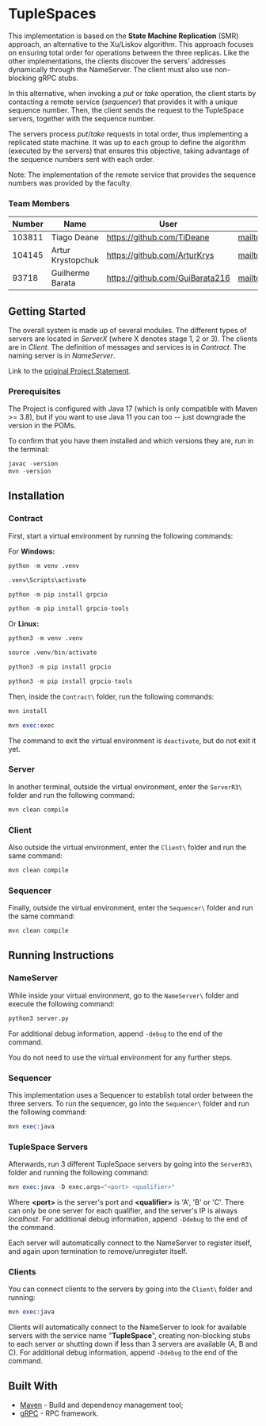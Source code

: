 # TupleSpaces

This implementation is based on the **State Machine Replication** (SMR) approach, an alternative to the Xu/Liskov algorithm. This approach focuses on ensuring total order for operations between the three replicas. Like the other implementations, the clients discover the servers' addresses dynamically through the NameServer. The client must also use non-blocking gRPC stubs.

In this alternative, when invoking a _put_ or _take_ operation, the client starts by contacting a remote service (_sequencer_) that provides it with a unique sequence number. Then, the client sends the request to the TupleSpace servers, together with the sequence number.

The servers process _put_/_take_ requests in total order, thus implementing a replicated state machine.
It was up to each group to define the algorithm (executed by the servers) that ensures this objective, taking advantage of the sequence numbers sent with each order.

Note: The implementation of the remote service that provides the sequence numbers was provided by the faculty.

### Team Members

| Number | Name              | User                             | Email                                 |
|--------|-------------------|----------------------------------|---------------------------------------|
| 103811 | Tiago Deane       | <https://github.com/TiDeane>     | <mailto:tiagodeane@tecnico.ulisboa.pt>|
| 104145 | Artur Krystopchuk | <https://github.com/ArturKrys>   | <mailto:arturkrystopchuk@tecnico.ulisboa.pt>|
| 93718  | Guilherme Barata  | <https://github.com/GuiBarata216>| <mailto:guilherme.barata@tecnico.ulisboa.pt>|

## Getting Started

The overall system is made up of several modules. The different types of servers are located in _ServerX_ (where X denotes stage 1, 2 or 3). 
The clients are in _Client_.
The definition of messages and services is in _Contract_. The naming server is in _NameServer_.

Link to the [original Project Statement](https://github.com/tecnico-distsys/TupleSpaces/blob/master/tuplespaces.md).

### Prerequisites

The Project is configured with Java 17 (which is only compatible with Maven >= 3.8), but if you want to use Java 11 you
can too -- just downgrade the version in the POMs.

To confirm that you have them installed and which versions they are, run in the terminal:

```s
javac -version
mvn -version
```

## Installation

### Contract

First, start a virtual environment by running the following commands:

For **Windows:**
```s
python -m venv .venv

.venv\Scripts\activate

python -m pip install grpcio

python -m pip install grpcio-tools
```

Or **Linux:**
```s
python3 -m venv .venv

source .venv/bin/activate

python3 -m pip install grpcio

python3 -m pip install grpcio-tools
```

Then, inside the ``Contract\`` folder, run the following commands:

```s
mvn install

mvn exec:exec
```

The command to exit the virtual environment is ``deactivate``, but do not exit it yet.

### Server

In another terminal, outside the virtual environment, enter the ``ServerR3\`` folder and run the following command:

```s
mvn clean compile
```

### Client

Also outside the virtual environment, enter the ``Client\`` folder and run the same command:

```s
mvn clean compile
```

### Sequencer

Finally, outside the virtual environment, enter the ``Sequencer\`` folder and run the same command:

```s
mvn clean compile
```

## Running Instructions

### NameServer

While inside your virtual environment, go to the ``NameServer\`` folder and execute the following command:

```s
python3 server.py
```

For additional debug information, append ``-debug`` to the end of the command.

You do not need to use the virtual environment for any further steps.

### Sequencer

This implementation uses a Sequencer to establish total order between the three servers. To run the sequencer, go into the ``Sequencer\`` folder and run the following command:

```s
mvn exec:java
``` 

### TupleSpace Servers

Afterwards, run 3 different TupleSpace servers by going into the ``ServerR3\`` folder and running the following command:

```s
mvn exec:java -D exec.args="<port> <qualifier>"
``` 

Where **\<port\>** is the server's port and **\<qualifier\>** is 'A', 'B' or 'C'. There can only be one server for each qualifier, and the server's IP is always _localhost_. For additional debug information, append ``-Ddebug`` to the end of the command.

Each server will automatically connect to the NameServer to register itself, and again upon termination to remove/unregister itself.

### Clients

You can connect clients to the servers by going into the ``Client\`` folder and running:

```s
mvn exec:java
```

Clients will automatically connect to the NameServer to look for available servers with the service name "**TupleSpace**", creating non-blocking stubs to each server or shutting down if less than 3 servers are available (A, B and C). For additional debug information, append ``-Ddebug`` to the end of the command.

## Built With

* [Maven](https://maven.apache.org/) - Build and dependency management tool;
* [gRPC](https://grpc.io/) - RPC framework.
